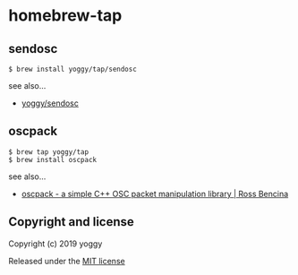 # homebrew-tap

## sendosc

    $ brew install yoggy/tap/sendosc

see also...

  - [yoggy/sendosc](https://github.com/yoggy/sendosc)


## oscpack

    $ brew tap yoggy/tap
    $ brew install oscpack

see also...

  - [oscpack - a simple C++ OSC packet manipulation library | Ross Bencina](http://www.rossbencina.com/code/oscpack)

## Copyright and license
Copyright (c) 2019 yoggy

Released under the [MIT license](LICENSE.txt)

